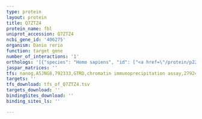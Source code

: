 ```yaml
---
type: protein
layout: protein
title: Q7ZTZ4
protein_name: fbl
uniprot_accession: Q7ZTZ4
ncbi_gene_id: '406275'
organism: Danio rerio
function: target gene
number_of_interactions: '1'
orthologs: '[{"species": "Homo sapiens", "id": ["<a href=\"/protein/p22087\">P22087</a>"]}, {"species": "Mus musculus", "id": ["<a href=\"/protein/p35550\">P35550</a>"]}, {"species": "Rattus norvegicus", "id": ["<a href=\"/protein/p22509\">P22509</a>"]}, {"species": "Drosophila melanogaster", "id": ["<a href=\"/protein/q9w1v3\">Q9W1V3</a>"]}, {"species": "Caenorhabditis elegans", "id": ["<a href=\"/protein/q22053\">Q22053</a>"]}, {"species": "Saccharomyces cerevisiae", "id": ["<a href=\"/protein/p15646\">P15646</a>"]}]'
jaspar_matrices: ''
tfs: nanog,A5JNG8,792333,GTRD,chromatin immunoprecipitation assay,27924024%5Buid%5D,No
targets: ''
tfs_download: tfs_of_Q7ZTZ4.tsv
targets_download: ''
bindingSites_download: ''
binding_sites_ls: ''

---
```

